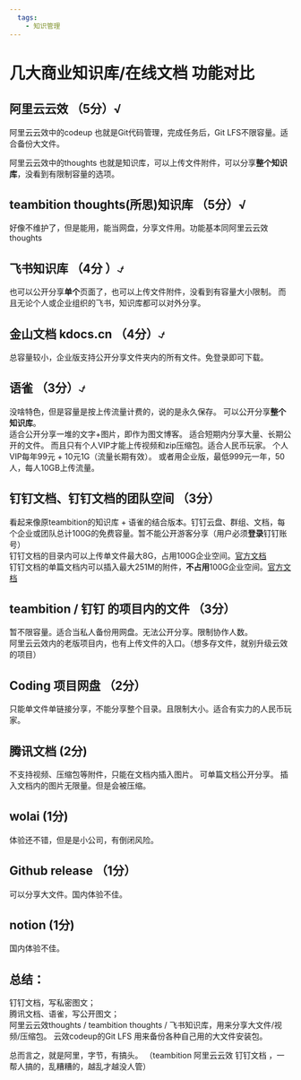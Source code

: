 ```yaml
---
  tags:
    - 知识管理
---
```


# 几大商业知识库/在线文档 功能对比

## 阿里云云效 （5分）√
阿里云云效中的codeup 也就是Git代码管理，完成任务后，Git LFS不限容量。适合备份大文件。  

阿里云云效中的thoughts 也就是知识库，可以上传文件附件，可以分享**整个知识库**，没看到有限制容量的选项。  

## teambition thoughts(所思)知识库 （5分）√
好像不维护了，但是能用，能当网盘，分享文件用。功能基本同阿里云云效thoughts  

## 飞书知识库 （4分 ）⍻
也可以公开分享**单个**页面了，也可以上传文件附件，没看到有容量大小限制。
而且无论个人或企业组织的飞书，知识库都可以对外分享。

## 金山文档 kdocs.cn  （4分）⍻
总容量较小，企业版支持公开分享文件夹内的所有文件。免登录即可下载。

## 语雀  （3分）⍻
没啥特色，但是容量是按上传流量计费的，说的是永久保存。
可以公开分享**整个知识库**。  
适合公开分享一堆的文字+图片，即作为图文博客。
适合短期内分享大量、长期公开的文件。
而且只有个人VIP才能上传视频和zip压缩包。适合人民币玩家。
个人VIP每年99元 + 10元1G（流量长期有效）。
或者用企业版，最低999元一年，50人，每人10GB上传流量。  


## 钉钉文档、钉钉文档的团队空间 （3分）
看起来像原teambition的知识库 + 语雀的结合版本。钉钉云盘、群组、文档，每个企业或团队总计100G的免费容量。暂不能公开游客分享（用户必须**登录**钉钉账号）  
钉钉文档的目录内可以上传单文件最大8G，占用100G企业空间。[官方文档](https://alidocs.dingtalk.com/i/p/Y7kmbokZp3pgGLq2/docs/Z0LYK27vwxp806lORPprVo5Olb4md9eP)  
钉钉文档的单篇文档内可以插入最大251M的附件，**不占用**100G企业空间。[官方文档](https://alidocs.dingtalk.com/i/p/Y7kmbokZp3pgGLq2/docs/2X3LRMZdxkAJpnM2zyAGWGgrBYeOq5Ew)  

## teambition / 钉钉 的项目内的文件  （3分）
暂不限容量。适合当私人备份用网盘。无法公开分享。限制协作人数。  
阿里云云效内的老版项目内，也有上传文件的入口。（想多存文件，就别升级云效的项目）

## Coding 项目网盘  （2分）
只能单文件单链接分享，不能分享整个目录。且限制大小。适合有实力的人民币玩家。

## 腾讯文档 (2分)  
不支持视频、压缩包等附件，只能在文档内插入图片。 可单篇文档公开分享。
插入文档内的图片无限量。但是会被压缩。

## wolai (1分)
体验还不错，但是是小公司，有倒闭风险。


## Github release （1分）
可以分享大文件。国内体验不佳。

## notion (1分)
国内体验不佳。


## 总结：  
钉钉文档，写私密图文；  
腾讯文档、语雀，写公开图文；  
阿里云云效thoughts / teambition thoughts / 飞书知识库，用来分享大文件/视频/压缩包。
云效codeup的Git LFS 用来备份各种自己用的大文件安装包。  

总而言之，就是阿里，字节，有搞头。
（teambition 阿里云云效 钉钉文档 ，一帮人搞的，乱糟糟的，越乱才越没人管）